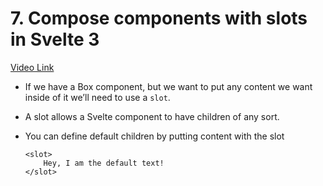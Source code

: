 # 7. Compose components with slots in Svelte 3

[Video Link](https://egghead.io/lessons/svelte-compose-components-with-slots-in-svelte-3?pl=getting-started-with-svelte-3-05a8541a)

- If we have a Box component, but we want to put any content we want inside of it we&rsquo;ll need to use a `slot`.
- A slot allows a Svelte component to have children of any sort.
- You can define default children by putting content with the slot

  ```
  <slot>
      Hey, I am the default text!
  </slot>
  ```

